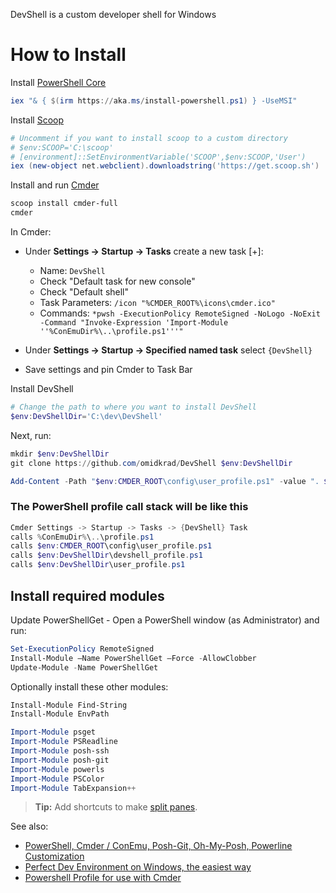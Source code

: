DevShell is a custom developer shell for Windows

# How to Install

Install [PowerShell Core](https://github.com/PowerShell/PowerShell)
```powershell
iex "& { $(irm https://aka.ms/install-powershell.ps1) } -UseMSI"
```

Install [Scoop](https://scoop.sh)
```powershell
# Uncomment if you want to install scoop to a custom directory
# $env:SCOOP='C:\scoop'
# [environment]::SetEnvironmentVariable('SCOOP',$env:SCOOP,'User')
iex (new-object net.webclient).downloadstring('https://get.scoop.sh')
```

Install and run [Cmder](https://cmder.net)
```powershell
scoop install cmder-full
cmder
```

In Cmder:
- Under **Settings -> Startup -> Tasks** create a new task [+]:
  - Name: `DevShell`
  - Check "Default task for new console"
  - Check "Default shell"
  - Task Parameters: `/icon "%CMDER_ROOT%\icons\cmder.ico"`
  - Commands: `*pwsh -ExecutionPolicy RemoteSigned -NoLogo -NoExit -Command "Invoke-Expression 'Import-Module ''%ConEmuDir%\..\profile.ps1'''"`

- Under **Settings -> Startup -> Specified named task** select `{DevShell}` 
- Save settings and pin Cmder to Task Bar

Install DevShell

```powershell
# Change the path to where you want to install DevShell
$env:DevShellDir='C:\dev\DevShell'
```

Next, run:
```powershell
mkdir $env:DevShellDir
git clone https://github.com/omidkrad/DevShell $env:DevShellDir

Add-Content -Path "$env:CMDER_ROOT\config\user_profile.ps1" -value ". $env:DevShellDir\devshell_profile.ps1"
```

### The PowerShell profile call stack will be like this
```powershell
Cmder Settings -> Startup -> Tasks -> {DevShell} Task
calls %ConEmuDir%\..\profile.ps1
calls $env:CMDER_ROOT\config\user_profile.ps1
calls $env:DevShellDir\devshell_profile.ps1
calls $env:DevShellDir\user_profile.ps1
```

## Install required modules
Update PowerShellGet - Open a PowerShell window (as Administrator) and run:

```powershell
Set-ExecutionPolicy RemoteSigned
Install-Module –Name PowerShellGet –Force -AllowClobber
Update-Module -Name PowerShellGet
```

Optionally install these other modules:
```powershell
Install-Module Find-String
Install-Module EnvPath

Import-Module psget
Import-Module PSReadline
Import-Module posh-ssh
Import-Module posh-git
Import-Module powerls
Import-Module PSColor
Import-Module TabExpansion++
```

> **Tip:** Add shortcuts to make [split panes](https://rakhesh.com/windows/whee-cmder-can-do-split-panes).


See also:
- [PowerShell, Cmder / ConEmu, Posh-Git, Oh-My-Posh, Powerline Customization](https://gist.github.com/jchandra74/5b0c94385175c7a8d1cb39bc5157365e)
- [Perfect Dev Environment on Windows, the easiest way](https://medium.com/@pranjalpaliwal/perfect-dev-environment-on-windows-the-easiest-way-691c649850eb)
- [Powershell Profile for use with Cmder](https://gist.github.com/cloudRoutine/87c17655405cd8b1eac7)
